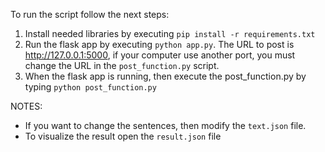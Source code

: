 To run the script follow the next steps:
1. Install needed libraries by executing ```pip install -r requirements.txt```
2. Run the flask app by executing ```python app.py```. The URL to post is http://127.0.0.1:5000, if your computer use another port, you must change the URL in the ```post_function.py``` script.
3. When the flask app is running, then execute the post_function.py by typing ```python post_function.py```

NOTES: 
* If you want to change the sentences, then modify the ```text.json``` file.
* To visualize the result open the ```result.json``` file